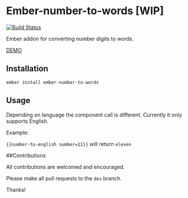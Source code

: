 # Ember-number-to-words [WIP]
[![Build Status](https://travis-ci.org/FutoRicky/ember-number-to-words.svg?branch=master)](https://travis-ci.org/FutoRicky/ember-number-to-words)

Ember addon for converting number digits to words.

[DEMO](http://futoricky.github.io/ember-number-to-words/)

## Installation

`ember install ember-number-to-words`

## Usage

Depending on language the component call is different. Currently it only supports English.

Example:

`{{number-to-english number=11}}` will return `eleven`

##Contributions

All contributions are welcomed and encouraged.

Please make all pull requests to the `dev` branch.

Thanks!
